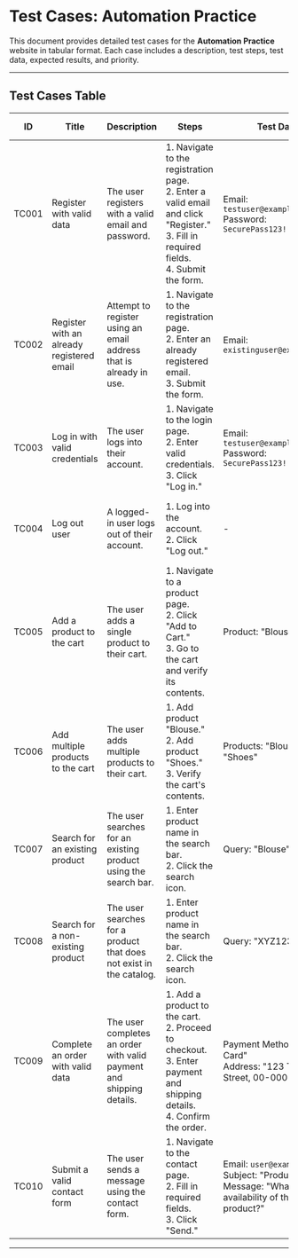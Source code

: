 # Test Cases: **Automation Practice**

This document provides detailed test cases for the **Automation Practice** website in tabular format. Each case includes a description, test steps, test data, expected results, and priority.

---

## Test Cases Table

| **ID**   | **Title**                                   | **Description**                                                                                          | **Steps**                                                                                                                                           | **Test Data**                              | **Expected Result**                                                                                  | **Priority** |
|----------|-------------------------------------------|----------------------------------------------------------------------------------------------------------|-----------------------------------------------------------------------------------------------------------------------------------------------------|--------------------------------------------|------------------------------------------------------------------------------------------------------|--------------|
| TC001    | Register with valid data                 | The user registers with a valid email and password.                                                     | 1. Navigate to the registration page. <br> 2. Enter a valid email and click "Register." <br> 3. Fill in required fields. <br> 4. Submit the form.   | Email: `testuser@example.com` <br> Password: `SecurePass123!` | User sees a confirmation message and is logged into their account.                                   | High         |
| TC002    | Register with an already registered email | Attempt to register using an email address that is already in use.                                      | 1. Navigate to the registration page. <br> 2. Enter an already registered email. <br> 3. Submit the form.                                          | Email: `existinguser@example.com`          | An error message appears: "This email address is already registered."                                | Medium       |
| TC003    | Log in with valid credentials            | The user logs into their account.                                                                       | 1. Navigate to the login page. <br> 2. Enter valid credentials. <br> 3. Click "Log in."                                                             | Email: `testuser@example.com` <br> Password: `SecurePass123!` | User is logged in and redirected to their account page.                                              | High         |
| TC004    | Log out user                             | A logged-in user logs out of their account.                                                             | 1. Log into the account. <br> 2. Click "Log out."                                                                                                   | -                                            | User is logged out and redirected to the homepage.                                                   | High         |
| TC005    | Add a product to the cart                | The user adds a single product to their cart.                                                           | 1. Navigate to a product page. <br> 2. Click "Add to Cart." <br> 3. Go to the cart and verify its contents.                                          | Product: "Blouse"                          | Product appears in the cart with correct quantity and price.                                         | High         |
| TC006    | Add multiple products to the cart        | The user adds multiple products to their cart.                                                          | 1. Add product "Blouse." <br> 2. Add product "Shoes." <br> 3. Verify the cart's contents.                                                           | Products: "Blouse," "Shoes"                | Both products are listed in the cart with correct quantities and prices.                              | Medium       |
| TC007    | Search for an existing product           | The user searches for an existing product using the search bar.                                         | 1. Enter product name in the search bar. <br> 2. Click the search icon.                                                                             | Query: "Blouse"                            | The search results include the product "Blouse."                                                     | High         |
| TC008    | Search for a non-existing product        | The user searches for a product that does not exist in the catalog.                                     | 1. Enter product name in the search bar. <br> 2. Click the search icon.                                                                             | Query: "XYZ123"                            | A message is displayed: "No results found."                                                          | Low          |
| TC009    | Complete an order with valid data        | The user completes an order with valid payment and shipping details.                                    | 1. Add a product to the cart. <br> 2. Proceed to checkout. <br> 3. Enter payment and shipping details. <br> 4. Confirm the order.                   | Payment Method: "Credit Card" <br> Address: "123 Test Street, 00-000 City" | The order is placed, and the user receives a confirmation email.                                     | High         |
| TC010    | Submit a valid contact form              | The user sends a message using the contact form.                                                        | 1. Navigate to the contact page. <br> 2. Fill in required fields. <br> 3. Click "Send."                                                             | Email: `user@example.com` <br> Subject: "Product Inquiry" <br> Message: "What is the availability of this product?" | A confirmation message is displayed: "Your message has been sent."                                   | Medium       |

---



